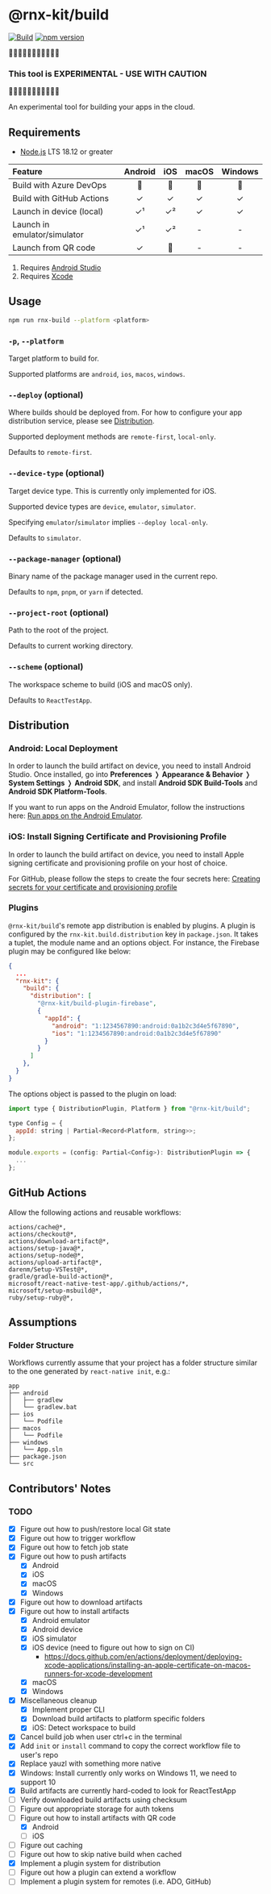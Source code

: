 # @rnx-kit/build

[![Build](https://github.com/microsoft/rnx-kit/actions/workflows/build.yml/badge.svg)](https://github.com/microsoft/rnx-kit/actions/workflows/build.yml)
[![npm version](https://img.shields.io/npm/v/@rnx-kit/build)](https://www.npmjs.com/package/@rnx-kit/build)

🚧🚧🚧🚧🚧🚧🚧🚧🚧🚧🚧

### This tool is EXPERIMENTAL - USE WITH CAUTION

🚧🚧🚧🚧🚧🚧🚧🚧🚧🚧🚧

An experimental tool for building your apps in the cloud.

## Requirements

- [Node.js](https://nodejs.org/en/download/) LTS 18.12 or greater

| Feature                      | Android | iOS | macOS | Windows |
| :--------------------------- | :-----: | :-: | :---: | :-----: |
| Build with Azure DevOps      |   🚧    | 🚧  |  🚧   |   🚧    |
| Build with GitHub Actions    |    ✓    |  ✓  |   ✓   |    ✓    |
| Launch in device (local)     |   ✓¹    | ✓²  |   ✓   |    ✓    |
| Launch in emulator/simulator |   ✓¹    | ✓²  |   -   |    -    |
| Launch from QR code          |    ✓    | 🚧  |   -   |    -    |

1. Requires [Android Studio](https://developer.android.com/studio)
2. Requires [Xcode](https://developer.apple.com/xcode/)

## Usage

```sh
npm run rnx-build --platform <platform>
```

### `-p`, `--platform`

Target platform to build for.

Supported platforms are `android`, `ios`, `macos`, `windows`.

### `--deploy` (optional)

Where builds should be deployed from. For how to configure your app distribution
service, please see [Distribution](#distribution).

Supported deployment methods are `remote-first`, `local-only`.

Defaults to `remote-first`.

### `--device-type` (optional)

Target device type. This is currently only implemented for iOS.

Supported device types are `device`, `emulator`, `simulator`.

Specifying `emulator`/`simulator` implies `--deploy local-only`.

Defaults to `simulator`.

### `--package-manager` (optional)

Binary name of the package manager used in the current repo.

Defaults to `npm`, `pnpm`, or `yarn` if detected.

### `--project-root` (optional)

Path to the root of the project.

Defaults to current working directory.

### `--scheme` (optional)

The workspace scheme to build (iOS and macOS only).

Defaults to `ReactTestApp`.

## Distribution

### Android: Local Deployment

In order to launch the build artifact on device, you need to install Android
Studio. Once installed, go into **Preferences** ❭ **Appearance & Behavior** ❭
**System Settings** ❭ **Android SDK**, and install **Android SDK Build-Tools**
and **Android SDK Platform-Tools**.

If you want to run apps on the Android Emulator, follow the instructions here:
[Run apps on the Android Emulator](https://developer.android.com/studio/run/emulator).

### iOS: Install Signing Certificate and Provisioning Profile

In order to launch the build artifact on device, you need to install Apple
signing certificate and provisioning profile on your host of choice.

For GitHub, please follow the steps to create the four secrets here:
[Creating secrets for your certificate and provisioning profile](https://docs.github.com/en/actions/deployment/deploying-xcode-applications/installing-an-apple-certificate-on-macos-runners-for-xcode-development#creating-secrets-for-your-certificate-and-provisioning-profile)

### Plugins

`@rnx-kit/build`'s remote app distribution is enabled by plugins. A plugin is
configured by the `rnx-kit.build.distribution` key in `package.json`. It takes a
tuplet, the module name and an options object. For instance, the Firebase plugin
may be configured like below:

```json
{
  ...
  "rnx-kit": {
    "build": {
      "distribution": [
        "@rnx-kit/build-plugin-firebase",
        {
          "appId": {
            "android": "1:1234567890:android:0a1b2c3d4e5f67890",
            "ios": "1:1234567890:android:0a1b2c3d4e5f67890"
          }
        }
      ]
    },
  }
}
```

The options object is passed to the plugin on load:

```js
import type { DistributionPlugin, Platform } from "@rnx-kit/build";

type Config = {
  appId: string | Partial<Record<Platform, string>>;
};

module.exports = (config: Partial<Config>): DistributionPlugin => {
  ...
};
```

## GitHub Actions

Allow the following actions and reusable workflows:

```
actions/cache@*,
actions/checkout@*,
actions/download-artifact@*,
actions/setup-java@*,
actions/setup-node@*,
actions/upload-artifact@*,
darenm/Setup-VSTest@*,
gradle/gradle-build-action@*,
microsoft/react-native-test-app/.github/actions/*,
microsoft/setup-msbuild@*,
ruby/setup-ruby@*,
```

## Assumptions

### Folder Structure

Workflows currently assume that your project has a folder structure similar to
the one generated by `react-native init`, e.g.:

    app
    ├── android
    │   ├── gradlew
    │   └── gradlew.bat
    ├── ios
    │   └── Podfile
    ├── macos
    │   └── Podfile
    ├── windows
    │   └── App.sln
    ├── package.json
    └── src

## Contributors' Notes

### TODO

- [x] Figure out how to push/restore local Git state
- [x] Figure out how to trigger workflow
- [x] Figure out how to fetch job state
- [x] Figure out how to push artifacts
  - [x] Android
  - [x] iOS
  - [x] macOS
  - [x] Windows
- [x] Figure out how to download artifacts
- [x] Figure out how to install artifacts
  - [x] Android emulator
  - [x] Android device
  - [x] iOS simulator
  - [x] iOS device (need to figure out how to sign on CI)
    - https://docs.github.com/en/actions/deployment/deploying-xcode-applications/installing-an-apple-certificate-on-macos-runners-for-xcode-development
  - [x] macOS
  - [x] Windows
- [x] Miscellaneous cleanup
  - [x] Implement proper CLI
  - [x] Download build artifacts to platform specific folders
  - [x] iOS: Detect workspace to build
- [x] Cancel build job when user ctrl+c in the terminal
- [x] Add `init` or `install` command to copy the correct workflow file to
      user's repo
- [x] Replace yauzl with something more native
- [x] Windows: Install currently only works on Windows 11, we need to support 10
- [x] Build artifacts are currently hard-coded to look for ReactTestApp
- [ ] Verify downloaded build artifacts using checksum
- [ ] Figure out appropriate storage for auth tokens
- [ ] Figure out how to install artifacts with QR code
  - [x] Android
  - [ ] iOS
- [ ] Figure out caching
- [ ] Figure out how to skip native build when cached
- [x] Implement a plugin system for distribution
- [ ] Figure out how a plugin can extend a workflow
- [ ] Implement a plugin system for remotes (i.e. ADO, GitHub)
